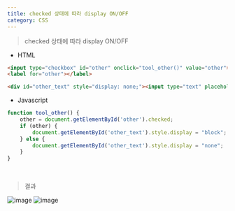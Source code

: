 ```yaml
---
title: checked 상태에 따라 display ON/OFF
category: CSS
---
```


> checked 상태에 따라 display ON/OFF

- HTML

```html
<input type="checkbox" id="other" onclick="tool_other()" value="other">
<label for="other"></label>

<div id="other_text" style="display: none;"><input type="text" placeholder="선택지에 없으나 다룰 줄 아는 툴을 적어주세요."></div>
```

- Javascript

```javascript
function tool_other() {
    other = document.getElementById('other').checked;
    if (other) {
        document.getElementById('other_text').style.display = "block";
    } else {
        document.getElementById('other_text').style.display = "none";
    }
}
```

<br>

> 결과

![image](https://user-images.githubusercontent.com/98504939/154655033-f52d4ccb-d8e8-4ea8-962b-893cbe66c640.png)
![image](https://user-images.githubusercontent.com/98504939/154655040-5ffb60bc-4d05-467d-bb00-7a198b7f166a.png)